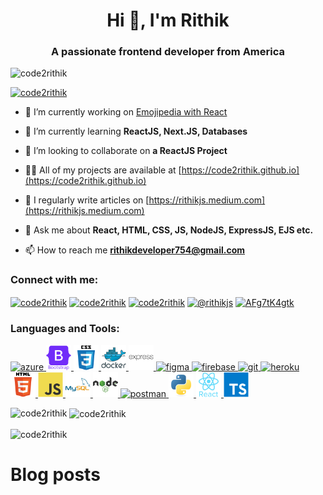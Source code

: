 <h1 align="center">Hi 👋, I'm Rithik</h1>
<h3 align="center">A passionate frontend developer from America</h3>

<p align="left"> <img src="https://komarev.com/ghpvc/?username=code2rithik&label=Profile%20views&color=0e75b6&style=flat" alt="code2rithik" /> </p>

<p align="left"> <a href="https://github.com/ryo-ma/github-profile-trophy"><img src="https://github-profile-trophy.vercel.app/?username=code2rithik" alt="code2rithik" /></a> </p>

- 🔭 I’m currently working on [Emojipedia with React](https://github.com/Code2Rithik/emojipedia)

- 🌱 I’m currently learning **ReactJS, Next.JS, Databases**

- 👯 I’m looking to collaborate on **a ReactJS Project**

- 👨‍💻 All of my projects are available at [https://code2rithik.github.io](https://code2rithik.github.io)

- 📝 I regularly write articles on [https://rithikjs.medium.com](https://rithikjs.medium.com)

- 💬 Ask me about **React, HTML, CSS, JS, NodeJS, ExpressJS, EJS etc.**

- 📫 How to reach me **rithikdeveloper754@gmail.com**

<h3 align="left">Connect with me:</h3>
<p align="left">
<a href="https://codepen.io/code2rithik" target="blank"><img align="center" src="https://raw.githubusercontent.com/rahuldkjain/github-profile-readme-generator/neutral-icons/src/images/icons/Social/codepen.svg" alt="code2rithik" height="30" width="40" /></a>
<a href="https://codesandbox.com/code2rithik" target="blank"><img align="center" src="https://cdn.jsdelivr.net/npm/simple-icons@3.0.1/icons/codesandbox.svg" alt="code2rithik" height="30" width="40" /></a>
<a href="https://dribbble.com/code2rithik" target="blank"><img align="center" src="https://raw.githubusercontent.com/rahuldkjain/github-profile-readme-generator/neutral-icons/src/images/icons/Social/dribbble.svg" alt="code2rithik" height="30" width="40" /></a>
<a href="https://medium.com/@rithikjs" target="blank"><img align="center" src="https://raw.githubusercontent.com/rahuldkjain/github-profile-readme-generator/neutral-icons/src/images/icons/Social/medium.svg" alt="@rithikjs" height="30" width="40" /></a>
<a href="https://discord.gg/AFg7tK4gtk" target="blank"><img align="center" src="https://raw.githubusercontent.com/rahuldkjain/github-profile-readme-generator/neutral-icons/src/images/icons/Social/discord.svg" alt="AFg7tK4gtk" height="30" width="40" /></a>
</p>

<h3 align="left">Languages and Tools:</h3>
<p align="left"> <a href="https://azure.microsoft.com/en-in/" target="_blank"> <img src="https://www.vectorlogo.zone/logos/microsoft_azure/microsoft_azure-icon.svg" alt="azure" width="40" height="40"/> </a> <a href="https://getbootstrap.com" target="_blank"> <img src="https://raw.githubusercontent.com/devicons/devicon/master/icons/bootstrap/bootstrap-plain-wordmark.svg" alt="bootstrap" width="40" height="40"/> </a> <a href="https://www.w3schools.com/css/" target="_blank"> <img src="https://raw.githubusercontent.com/devicons/devicon/master/icons/css3/css3-original-wordmark.svg" alt="css3" width="40" height="40"/> </a> <a href="https://www.docker.com/" target="_blank"> <img src="https://raw.githubusercontent.com/devicons/devicon/master/icons/docker/docker-original-wordmark.svg" alt="docker" width="40" height="40"/> </a> <a href="https://expressjs.com" target="_blank"> <img src="https://raw.githubusercontent.com/devicons/devicon/master/icons/express/express-original-wordmark.svg" alt="express" width="40" height="40"/> </a> <a href="https://www.figma.com/" target="_blank"> <img src="https://www.vectorlogo.zone/logos/figma/figma-icon.svg" alt="figma" width="40" height="40"/> </a> <a href="https://firebase.google.com/" target="_blank"> <img src="https://www.vectorlogo.zone/logos/firebase/firebase-icon.svg" alt="firebase" width="40" height="40"/> </a> <a href="https://git-scm.com/" target="_blank"> <img src="https://www.vectorlogo.zone/logos/git-scm/git-scm-icon.svg" alt="git" width="40" height="40"/> </a> <a href="https://heroku.com" target="_blank"> <img src="https://www.vectorlogo.zone/logos/heroku/heroku-icon.svg" alt="heroku" width="40" height="40"/> </a> <a href="https://www.w3.org/html/" target="_blank"> <img src="https://raw.githubusercontent.com/devicons/devicon/master/icons/html5/html5-original-wordmark.svg" alt="html5" width="40" height="40"/> </a> <a href="https://developer.mozilla.org/en-US/docs/Web/JavaScript" target="_blank"> <img src="https://raw.githubusercontent.com/devicons/devicon/master/icons/javascript/javascript-original.svg" alt="javascript" width="40" height="40"/> </a> <a href="https://www.mysql.com/" target="_blank"> <img src="https://raw.githubusercontent.com/devicons/devicon/master/icons/mysql/mysql-original-wordmark.svg" alt="mysql" width="40" height="40"/> </a> <a href="https://nodejs.org" target="_blank"> <img src="https://raw.githubusercontent.com/devicons/devicon/master/icons/nodejs/nodejs-original-wordmark.svg" alt="nodejs" width="40" height="40"/> </a> <a href="https://postman.com" target="_blank"> <img src="https://www.vectorlogo.zone/logos/getpostman/getpostman-icon.svg" alt="postman" width="40" height="40"/> </a> <a href="https://www.python.org" target="_blank"> <img src="https://raw.githubusercontent.com/devicons/devicon/master/icons/python/python-original.svg" alt="python" width="40" height="40"/> </a> <a href="https://reactjs.org/" target="_blank"> <img src="https://raw.githubusercontent.com/devicons/devicon/master/icons/react/react-original-wordmark.svg" alt="react" width="40" height="40"/> </a> <a href="https://www.typescriptlang.org/" target="_blank"> <img src="https://raw.githubusercontent.com/devicons/devicon/master/icons/typescript/typescript-original.svg" alt="typescript" width="40" height="40"/> </a> </p>

<p><img align="left" src="https://github-readme-stats.vercel.app/api/top-langs?username=code2rithik&show_icons=true&locale=en&layout=compact" alt="code2rithik" /></p>

<p>&nbsp;<img align="center" src="https://github-readme-stats.vercel.app/api?username=code2rithik&show_icons=true&locale=en" alt="code2rithik" /></p>

<p><img align="center" src="https://github-readme-streak-stats.herokuapp.com/?user=code2rithik&" alt="code2rithik" /></p>

# Blog posts

<!-- BLOG-POST-LIST:START -->

<!-- BLOG-POST-LIST:END -->
